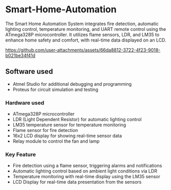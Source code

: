 # Smart-Home-Automation
The Smart Home Automation System integrates fire detection, automatic lighting control, temperature monitoring, and UART remote control using the ATmega328P microcontroller. It utilizes flame sensors, LDR, and LM35 to enhance home safety and comfort, with real-time data displayed on an LCD. 

https://github.com/user-attachments/assets/66da8812-3722-4f23-9018-b021be34f41d

## Software used 
- Atmel Studio for additional debugging and programming
- Proteus for circuit simulation and testing

### Hardware used 
- ATmega328P microcontroller
- LDR (Light Dependent Resistor) for automatic lighting control
- LM35 temperature sensor for temperature monitoring
- Flame sensor for fire detection
- 16x2 LCD display for showing real-time sensor data
- Relay module to control the fan and lamp

### Key Feature
- Fire detection using a flame sensor, triggering alarms and notifications
- Automatic lighting control based on ambient light conditions via LDR
- Temperature monitoring with real-time display using the LM35 sensor
- LCD Display for real-time data presentation from the sensors

